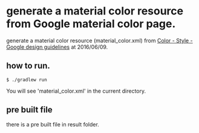 # generate a material color resource from Google material color page.

generate a material color resource (material_color.xml) from [Color - Style - Google design guidelines](https://material.google.com/style/color.html) at 2016/06/09.

## how to run.

``` shell
$ ./gradlew run
```

You will see 'material_color.xml' in the current directory.

## pre built file
there is a pre built file in result folder.



